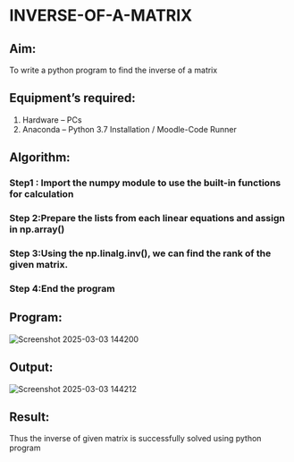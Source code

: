 # INVERSE-OF-A-MATRIX
## Aim:
To write a python program to find the inverse of a matrix
## Equipment’s required:
1. 	Hardware – PCs
2. 	Anaconda – Python 3.7 Installation / Moodle-Code Runner
## Algorithm:
### Step1 : Import the numpy module to use the built-in functions for calculation
### Step 2:Prepare the lists from each linear equations and assign in np.array() 
### Step 3:Using the np.linalg.inv(), we can find the rank of the given matrix. 
### Step 4:End the program 


## Program:
![Screenshot 2025-03-03 144200](https://github.com/user-attachments/assets/e8aa0a35-83f9-45e4-8950-f7d8efc12d69)

## Output:
![Screenshot 2025-03-03 144212](https://github.com/user-attachments/assets/8d37aadf-9689-498b-b104-f252de6dd4d5)

## Result:
Thus the inverse of given matrix is successfully solved using python program

